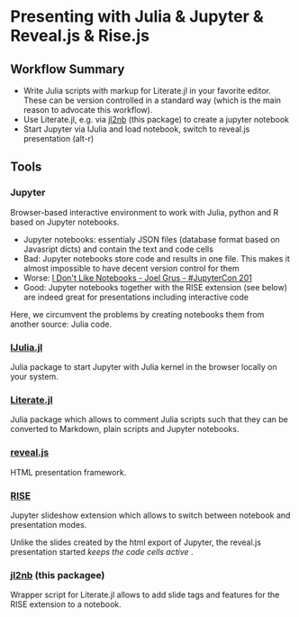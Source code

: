 Presenting with Julia  & Jupyter & Reveal.js & Rise.js
======================================================

## Workflow Summary
- Write Julia scripts with markup for Literate.jl  in your favorite editor.  These can be version controlled in a standard way (which is the main reason
  to  advocate this workflow). 
- Use Literate.jl, e.g.  via [jl2nb](https://github.com/j-fu/jl2nb) (this package)  to create a jupyter notebook
- Start Jupyter via IJulia and load notebook, switch to reveal.js presentation (alt-r)

## Tools ##

### Jupyter ###
Browser-based interactive environment to work with Julia, python  and R  based on  Jupyter notebooks.

- Jupyter notebooks: essentialy JSON files (database format based on  Javasript dicts) and contain the text and  code cells
- Bad: Jupyter notebooks  store  code and  results in  one file. This makes it almost  impossible to have decent version control for them
- Worse: [I Don't Like Notebooks - Joel Grus - #JupyterCon 201](https://docs.google.com/presentation/d/1n2RlMdmv1p25Xy5thJUhkKGvjtV-dkAIsUXP-AL4ffI/edit#slide=id.g362da58057_0_1)
- Good: Jupyter notebooks together with the RISE extension (see below) are indeed great for presentations including interactive code

Here, we circumvent the problems by creating notebooks them from another source: Julia code.

### [IJulia.jl](https://github.com/JuliaLang/IJulia.jl) ###
Julia package to start Jupyter with Julia kernel in the browser locally on your system.

### [Literate.jl](https://fredrikekre.github.io/Literate.jl/stable/) ###
Julia package which allows to comment Julia scripts such that they can be converted to Markdown, plain scripts and Jupyter notebooks.

### [reveal.js](https://revealjs.com)
HTML presentation framework.

### [RISE](https://rise.readthedocs.io/en/maint-5.5/) ###
Jupyter slideshow extension which allows to switch between notebook and presentation modes.

Unlike the slides created by the html export of Jupyter, the reveal.js presentation  started _keeps the code cells active_  .

### [jl2nb](https://github.com/j-fu/jl2nb) (this packagee)

Wrapper script for Literate.jl allows to add slide tags and features for the RISE extension to a notebook.

